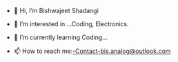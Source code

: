 - 👋 Hi, I’m Bishwajeet Shadangi
- 👀 I’m interested in ...Coding, Electronics.
- 🌱 I’m currently learning Coding...

- 📫 How to reach me:-Contact-bis.analog@outlook.com
